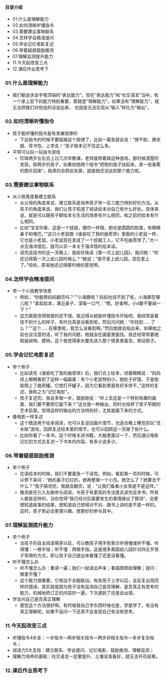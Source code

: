 #### 目录介绍
- 01.什么是理解能力
- 02.如何清晰听懂指令
- 03.需要建议事物联系
- 04.怎样学会精准提问
- 05.学会记忆电影复述
- 06.带着疑惑鼓励推测
- 07.理解监测提升能力
- 11.今天起改变三点
- 12.课后作业思考下





### 01.什么是理解能力
- 我们都追求金字塔顶端的“表达能力”，但在“表达能力”和“社交语言”当中，有一个承上启下的能力特别重要，那就是“理解能力”。如果没有“理解能力”，就无法把我们对他说的话说出来， 也就是无法实现从“输入”转化为“输出”。



### 02.如何清晰听懂指令
- 孩子能听懂的指令是有发展规律的
    - 下达指令的时候不要超越这个规律了，比如一着急就会说：“擦干脸、换衣服、背书包、上学去！”孩子根本记不住这么多。
- 平常可以玩一玩指令游戏
    - 珍珠两岁左右去上过几次早教课，老师就带着做这种游戏，那时候清楚的发现，刚两岁的孩子，如果给她两个指令“把倒的瓶子扶起来，拿一张香蕉的图片回来”，她真的会顾此失彼，就是她还没达到那个能力呢。



### 03.需要建议事物联系
- 从小孩角度看建立联系
    - 从父母的角度来说，建立联系是培养孩子举一反三能力特别好的方法。从孩子的角度来说，我们让孩子知道了阅读绘本对自己有什么好处。具体来说，就是可以跟孩子聊绘本与生活的场景有什么相同，和之前的绘本有什么相同。
    - 比如“宝宝你看，这是一个娃娃，跟你一样哦，她也是圆圆的脸蛋，有眼睛鼻子和嘴巴。”“这只小老鼠跟《谁偷吃了我的曲奇饼》里面的小老鼠一样，它也是小老鼠。小老鼠现在变成了一个挖掘工人，它不吃曲奇饼了。”大一点去海洋馆后，就可以买一本关于海洋馆的绘本读。
    - 读完这段书的这一天晚上，我给珍珠读《第一次上幼儿园》，我问她：“你还记得第一次上幼儿园时候么？”她说：“我不爱上幼儿园，现在爱上了。”哈哈，原来她还记得那时候的感觉啊。



### 04.怎样学会精准提问
- 举一个小孩教学场景
    - 例如：“你能帮妈妈翻页吗？”“小海豚呢？妈妈也找不到了呢，小海豚在哪儿呢？”拿起绘本，凑近鼻子，深吸一口气：“嗯，好香啊，小d要不要闻一下？”
    - 这方面我觉得我做的还不错，我记得从她能听懂指令开始吧，我经常装着找不到什么的样子，有时也真是没看到呢，然后问问她：“你找到……了么？”“这个……在哪里呢，我怎么没看到啊。”然后她就会指出来，如果她之前也没注意的话，听了我的问题，她就会在画面里面找。我还经常带着她假装闻呐、摸呐，这个我觉得家长要先进入那个情景里面去，带动孩子。



### 05.学会记忆电影复述
- 举个例子
    - 比如读完《谁偷吃了我的曲奇饼》后，我们合上绘本，闭着眼睛说：“妈妈闭上眼睛看到了这样一幅画面：有个小老鼠特别小，她肚子好饿，于是偷偷爬上了曲奇罐。它想打开罐子，因为它看到里面有好多饼干。”这样的复述，我称之为“记忆电影”。
    - 孩子复述完，我会多做一步，鼓励她说：“听上去这是一个特别有趣的画面，我们要不要把它画下来？”这也是一种输出，同时也培养了孩子早期的艺术启蒙。觉得这样的输出的方法特别好，尤其是画下来的方式。
- 像电影一样复述
    - 这个既适用于绘本阅读，也可以复述动画片情节，也适合晚上睡觉前玩“流水账”游戏，回顾复述绘本里的情节，也可以回顾这一天做了些什么。
    - 比如你看了一本书，这个时候关闭书籍，大脑里面过一下，然后通过电影记忆的方式去复述一下书本的内容。有多少说多少。



### 06.带着疑惑鼓励推测
- 举个例子
    - 在读绘本的时候，我们不要着急一下读完。例如，看到某一页的时候，可以停下来问：“她的鼻子红红的，她再整理一个小包。她怎么了？她要去干什么？”孩子猜测完，我就会翻页，说：“让我们看看小女孩是不是这样。”
    - 推测是在引入左脑参与阅读，令孩子有更高的专注度去读完这本书。所有人都是这样的，当你觉得“我已经对后面要发生的事情做出了猜测”，会更想知道故事的结果，想知道自己想得对不对、跟书上讲的是不是一样的。这时，孩子势必会更感兴趣，想更好的参与其中。


### 07.理解监测提升能力
- 举个例子
    - 当孩子的自主阅读萌芽以后，可以教孩子用手势表示听得懂或听不懂。听得懂：一根手指；听不懂：两根手指。这是很多美国幼儿园针对四五岁孩子常用的方式，即让孩子自己提出来看懂了还是没看懂。
- 听不懂怎么办
    - 听不懂怎么办：重读一遍；我们一起读出声来；看插图帮助理解；提问：哪里不懂？
    - 这个能力很重要，它相当于全脑联动。有些孩子上学以后，会反复出现同样的错误，其实就是因为孩子没有监测自己是否理解、是否真正有思考的能力，机械地把订正的内容抄一遍，下次遇到了还是会出错。
- 学会问自己是否真正理解
    - 感觉这个方法很好啊，有时候我自己学东西时候也是，学是学了，有没有真正理解呢，如果不自问一下还真不会发现自己有没有思考。






### 11.今天起改变三点
- 听懂指令4步走：一步指令—两步相关指令—两步非相关指令—多步复杂指令；
- 阅读力5大支柱：建立联系、学会提问、记忆电影、鼓励推测、理解监测；
- 理解力培养的基础：社交语言一定要提升，土壤没准备好，就无法开花结果。


### 12.课后作业思考下









